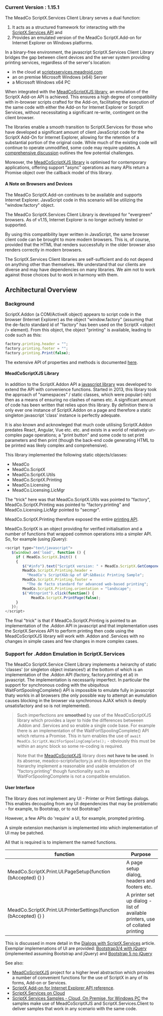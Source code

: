 ### Current Version : 1.15.1

The MeadCo ScriptX.Services Client Library serves a dual function:

1. It acts as a structured framework for interacting with 
the [ScriptX.Services API](https://support.meadroid.com/Developers/KnowledgeBank/TechnicalReference/ScriptXServices) and
2. Provides an emulated version of the MeadCo ScriptX.Add-on for Internet Explorer on Windows platforms.

In a binary-free environment, the javascript ScriptX.Services Client Library bridges the gap between client
devices and the server system providing printing services, regardless of the server&apos;s location:

* in the cloud at [scriptxservices.meadroid.com](https://scriptxservices.meadroid.com)
* an on premise Microsoft Windows (x64) Server
* a Microsoft Windows x64 PC 

When integrated with the [MeadCoScriptXJS library](https://github.com/MeadCo/MeadCoScriptXJS), an emulation of the ScriptX Add-on API is achieved. This ensures a high degree of 
compatibility with in-browser scripts crafted for the Add-on, facilitating the execution of the same code with either the Add-on 
for Internet Explorer or ScriptX Services, without necessitating a significant re-write, contingent on the client browser. 

The libraries enable a smooth transition to ScriptX.Services for those who have developed a significant amount of client JavaScript code for the ScriptX 
Add-On for Internet Explorer, allowing for the retention of a substantial portion of the original code. While much of the existing code will 
continue to operate unmodified, some code may require updates. A [comprehensive discussion](https://support.meadroid.com/Developers/KnowledgeBank/HowToGuides/ScriptXServices/ThenToNow) outlines the few potential challenges.

Moreover, the [MeadCoScriptXJS library](https://github.com/MeadCo/MeadCoScriptXJS) is optimised for contemporary applications, offering support &quot;async&quot; operations as many APIs return a Promise object over the 
callback model of this library.

#### A Note on Browsers and Devices

The MeadCo ScriptX.Add-on continues to be available and supports Internet Explorer. JavaScript code in this scenario will be utilizing the &quot;window.factory&quot; object.

The MeadCo ScriptX.Services Client Library is developed for &quot;evergreen&quot; browsers. As of v1.15, Internet Explorer is no longer actively tested or supported.

By using this compatibility layer written in JavaScript, the same browser client code can be brought to more modern browsers. This is, of course, provided that the HTML that renders successfully in the older browser also renders correctly in modern browsers.

The ScriptX.Services Client libraries are self-sufficient and do not depend on anything other than themselves. We understand that our 
clients are diverse and may have dependencies on many libraries. We aim not to work against those choices but to work in harmony with them.

## Architectural Overview

### Background

ScriptX.Addon (a COM/ActiveX object) appears to script code in the browser (Internet Explorer) as the object &quot;window.factory&quot; (assuming that the de-facto standard id of &quot;factory&quot; has been used on the ScriptX &lt;object /&gt; element). From this object, the object &quot;printing&quot; is available, leading to code such as this:

```javascript
factory.printing.header = "";
factory.printing.footer = "";
factory.printing.Print(false);
```

The extensive API of properties and methods is documented [here](https://www.meadroid.com/Developers/KnowledgeBank/TechnicalReference/ScriptXAddOn).

#### MeadCoScriptXJS Library

In addition to the ScriptX.Addon API a [javascript library](https://github.com/MeadCo/MeadCoScriptXJS) was developed to extend the API with convenience functions. Started in 2013, this library took the 
approach of &quot;namespaces&quot; / static classes, which were popular(-ish) then as a means of ensuring no clashes of names etc. A significant amount of code has 
been written that relies upon this library. By definition there is only ever one instance of ScriptX.Addon on a page and therefore a static singleton javascript 'class' instance
is perfectly adequate.

It is also known and acknowleged that much code utilising ScriptX.Addon predates React, Angular, Vue etc. etc. and exists in a world of relatively un-complex page operations; a "print button" and some code to 
set print parameters and then print (though the back-end code generating HTML to be printed was likely complex and comprehensive).

This library implemented the following static objects/classes:

* MeadCo
* MeadCo.ScriptX
* MeadCo.ScriptX.Utils
* MeadCo.ScriptX.Printing
* MeadCo.Licensing
* MeadCo.Licensing.LicMgr

The &quot;trick&quot; here was that MeadCo.ScriptX.Utils was pointed to &quot;factory&quot;, MeadCo.ScriptX.Printing was pointed to &quot;factory.printing&quot; and MeadCo.Licensing.LicMgr pointed to &quot;secmgr&quot;.

MeadCo.ScriptX.Printing therefore exposed the entire [printing API](https://www.meadroid.com/Developers/KnowledgeBank/TechnicalReference/ScriptXAddOn/printing).

MeadCo.ScriptX is an object providing for verified initialisation and a number of functions that wrapped common operations into a simpler API. So, for example (using jQuery):

````javascript
<script type="text/javascript">
   $(window).on('load', function () {
     if ( MeadCo.ScriptX.Init() (
     {
        $("#info").text("ScriptX version: " + MeadCo.ScriptX.GetComponentVersion("scriptx.factory"));
        MeadCo.ScriptX.Printing.header = 
          "MeadCo's ScriptX&b:&p of &P:&bBasic Printing Sample";
        MeadCo.ScriptX.Printing.footer = 
          "The de facto standard for advanced web-based printing";
        MeadCo.ScriptX.Printing.orientation = "landscape";
        $("#btnprint").click(function() { 
            MeadCo.ScriptX.PrintPage(false);
     }      
   });
</script>
````

The final &quot;trick&quot; is that if MeadCo.ScriptX.Printing is pointed to an implementation of the .Addon API in javascript and that implementation uses the ScriptX.Services API to perform printing then code using the MeadCoScriptXJS library will work 
with .Addon and .Services with no changes in simple cases and few changes in more complex cases.

### Support for .Addon Emulation in ScriptX.Services

The MeadCo ScriptX.Service Client Library implements a heirarchy of static 'classes' (or singleton object instances!) at the bottom of which is an implementation of
the .Addon API (factory, factory.printing et al) in javascript. The implementation
is necessarily imperfect. In particular the support for synchronous coding with the ubiquitous WaitFortSpoolingComplete() API is impossible to emulate 
fully in javascript thaty workls in all browsers (the only possible way to attempt an eumulation causes blocking in the browser via 
synchronous AJAX which is deeply unsatisfactory and so is not implemented). 

> Such imperfections are **smoothed** by use of the MeadCoScriptXJS library which provides a layer to hide the differences betweeen .Addon and .Services and so enable a single code base. For example there
is an implementation of the WaitFortSpoolingComplete() API which returns a Promise. This in turn enables the use of ````await MeadCo.ScriptX.WaitForSpoolingComplete();```` - obviously this must be within 
an async block so some re-coding is required.

> Note that the [MeadCoScriptXJS](https://github.com/MeadCo/MeadCoScriptXJS) library does **not have to be used**. In its absense, meadco-scriptxfactory.js and its dependencies on the hierarchy implement a reasonable and usable emulation of &quot;factory.printing&quot; though functionality such as WaitForSpoolingComplete is not a compatible emulation.

#### User Interface

The library does not implement any UI - Printer or Print Settings dialogs. This enables decoupling from any UI dependencies that may be problematic - for example, to Bootstrap, or to not Bootstrap?

However, a few APIs do 'require' a UI, for example, prompted printing.

A simple extension mechanism is implemented into which implementation of UI may be patched.

All that is required is to implement the named functions.

| function | Purpose |
|--- | --- |
| MeadCo.ScriptX.Print.UI.PageSetup(function (bAccepted) {} ) | A page setup dialog, headers and footers etc. |
| MeadCo.ScriptX.Print.UI.PrinterSettings(function (bAccepted) {} ) | A printer set up dialog - list of available printers, use of collated printing |

This is discussed in more detail in the [Dialogs with ScriptX.Services](https://www.meadroid.com/Developers/KnowledgeBank/Articles/Dialogs) article.
Exemplar implemenations of UI are provided: [Bootstrap3/4 with jQuery](../src/jQuery-MeadCo.ScriptX.Print.UI.js) (implemented assuming Bootstrap and jQuery) and [Bootstrap 5 no jQuery](../src/Bootstrap5-MeadCo.ScriptX.Print.UI.js)

See also:
 * [MeadCoScriptXJS](https://meadco.github.io/MeadCoScriptXJS) project for a higher level abstraction which provides a number of convenient functions for the use of ScriptX in any of its forms, Add-on or Services.
 * [ScriptX Add-on for Internet Explorer API reference](https://www.meadroid.com/Developers/KnowledgeBank/TechnicalReference/ScriptXAddOn).
 * [ScriptX.Services on Cloud](https://scriptxservices.meadroid.com/)
 * [ScriptX Services Samples - Cloud, On Premise, for Windows PC](https://scriptxprintsamples.meadroid.com/) the samples make use of MeadCoScriptXJS and ScriptX.Services.Client to deliver samples that work in any scenario with the same code.

